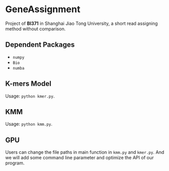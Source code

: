 # GeneAssignment
Project of **BI371** in Shanghai Jiao Tong University, a short read assigning method without comparison.

## Dependent Packages
* `numpy`
* `Bio`
* `numba`

## K-mers Model
Usage: `python kmer.py`.

## KMM
Usage: `python kmm.py`.

## GPU



Users can change the file paths in main function in `kmm.py` and `kmer.py`. And we will add some command line parameter and optimize the API of our program. 
